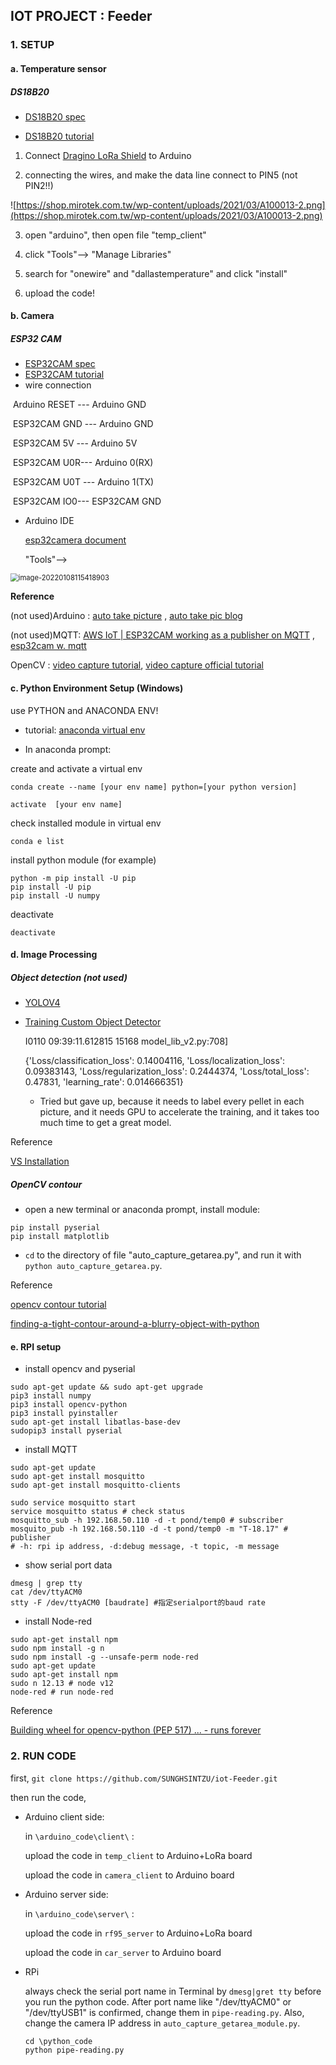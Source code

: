 ## IOT PROJECT : Feeder

### 1. SETUP

#### a. Temperature sensor

##### DS18B20

* [DS18B20 spec](https://datasheets.maximintegrated.com/en/ds/DS18B20.pdf)

* [DS18B20 tutorial](https://shop.mirotek.com.tw/arduino/arduino-adv-1/)

1.  Connect [Dragino LoRa Shield](https://wiki.dragino.com/index.php?title=Lora_Shield#Pin_Mapping_and_Unused_Pins) to Arduino

2. connecting the wires, and make the data line connect to PIN5 (not PIN2!!)

![https://shop.mirotek.com.tw/wp-content/uploads/2021/03/A100013-2.png](https://shop.mirotek.com.tw/wp-content/uploads/2021/03/A100013-2.png)



3. open "arduino", then open file "temp_client"

4.  click "Tools"--> "Manage Libraries"

5. search for "onewire" and "dallastemperature" and click "install"
6. upload the code!

#### b. Camera

##### ESP32 CAM

* [ESP32CAM spec](https://loboris.eu/ESP32/ESP32-CAM%20Product%20Specification.pdf)
* [ESP32CAM tutorial](https://youtu.be/DdybJZ58mlI)
* wire connection

​	Arduino RESET --- Arduino GND

​	ESP32CAM GND --- Arduino GND

​	ESP32CAM 5V --- Arduino 5V

​	ESP32CAM U0R--- Arduino 0(RX)

​	ESP32CAM U0T --- Arduino 1(TX)

​	ESP32CAM IO0--- ESP32CAM GND

* Arduino IDE 

  [esp32camera document](https://github.com/espressif/esp32-camera)
  
  "Tools"--> 

<img src="C:\Users\glori\AppData\Roaming\Typora\typora-user-images\image-20220108115418903.png" alt="image-20220108115418903" style="zoom:80%;" />



**Reference**

(not used)Arduino : [auto take picture](https://gist.github.com/youjunjer/b20f63fcf909862c7943dd955583916e#file-gistfile1-txt) , [auto take pic blog](https://youyouyou.pixnet.net/blog/post/119645859)

(not used)MQTT: [AWS IoT | ESP32CAM working as a publisher on MQTT](https://www.youtube.com/watch?v=7_3qbou_keg) , [esp32cam w. mqtt](https://www.reddit.com/r/esp32/comments/ghvmmy/i_made_a_simple_esp32cam_fully_controlled_by_mqtt/)

OpenCV : [video capture tutorial](https://blog.gtwang.org/programming/opencv-webcam-video-capture-and-file-write-tutorial/), [video capture official tutorial](https://docs.opencv.org/4.x/dd/d43/tutorial_py_video_display.html)

#### c. Python Environment Setup (Windows)

use PYTHON and ANACONDA ENV!

* tutorial:  [anaconda virtual env ](https://medium.com/python4u/%E7%94%A8conda%E5%BB%BA%E7%AB%8B%E5%8F%8A%E7%AE%A1%E7%90%86python%E8%99%9B%E6%93%AC%E7%92%B0%E5%A2%83-b61fd2a76566) 

* In anaconda prompt: 

create and activate a virtual env

```
conda create --name [your env name] python=[your python version]
```

```
activate  [your env name]
```

check installed module in virtual env

```
conda e list
```

install python module (for example)

```
python -m pip install -U pip
pip install -U pip
pip install -U numpy 
```

deactivate
```
deactivate
```

#### d. Image Processing

##### Object detection (not used)

* [YOLOV4](https://pjreddie.com/darknet/yolo/) 

* [Training Custom Object Detector](https://tensorflow-object-detection-api-tutorial.readthedocs.io/en/latest/training.html)

  I0110 09:39:11.612815 15168 model_lib_v2.py:708] 

  {'Loss/classification_loss': 0.14004116,
   'Loss/localization_loss': 0.09383143,
   'Loss/regularization_loss': 0.2444374,
   'Loss/total_loss': 0.47831,
   'learning_rate': 0.014666351}

  * Tried but gave up, because it needs to label every pellet in each picture, and it needs GPU to accelerate the training, and it takes too much time to get a great model.

Reference

[VS Installation](https://www.scivision.dev/python-windows-visual-c-14-required)

##### OpenCV contour

* open a new terminal or anaconda prompt, install module:

``` 
pip install pyserial
pip install matplotlib
```

* ```cd``` to the directory of file "auto_capture_getarea.py", and run it with ``` python auto_capture_getarea.py```.

Reference

[opencv contour tutorial](https://docs.opencv.org/4.x/d4/d73/tutorial_py_contours_begin.html)

[finding-a-tight-contour-around-a-blurry-object-with-python](https://stackoverflow.com/questions/60642827/finding-a-tight-contour-around-a-blurry-object-with-python-opencv)

#### e. RPI setup

* install opencv and pyserial

```
sudo apt-get update && sudo apt-get upgrade
pip3 install numpy
pip3 install opencv-python
pip3 install pyinstaller
sudo apt-get install libatlas-base-dev
sudopip3 install pyserial
```
* install MQTT

```
sudo apt-get update
sudo apt-get install mosquitto
sudo apt-get install mosquitto-clients

sudo service mosquitto start
service mosquitto status # check status
mosquitto_sub -h 192.168.50.110 -d -t pond/temp0 # subscriber
mosquito_pub -h 192.168.50.110 -d -t pond/temp0 -m "T-18.17" # publisher 
# -h: rpi ip address, -d:debug message, -t topic, -m message
```
* show serial port data

```
dmesg | grep tty 
cat /dev/ttyACM0
stty -F /dev/ttyACM0 [baudrate] #指定serialport的baud rate
```
* install Node-red

```
sudo apt-get install npm
sudo npm install -g n
sudo npm install -g --unsafe-perm node-red
sudo apt-get update
sudo apt-get install npm
sudo n 12.13 # node v12
node-red # run node-red
```

Reference

[Building wheel for opencv-python (PEP 517) ... - runs forever](https://stackoverflow.com/questions/63669752/building-wheel-for-opencv-python-pep-517-runs-forever)

### 2. RUN CODE

first, ```git clone https://github.com/SUNGHSINTZU/iot-Feeder.git```

then run the code,

* Arduino client side:

  in ```\arduino_code\client\``` :

  upload the code in ```temp_client``` to Arduino+LoRa board

  upload the code in ```camera_client``` to Arduino board

* Arduino server side:

  in ```\arduino_code\server\``` :

  upload the code in ```rf95_server``` to Arduino+LoRa board

  upload the code in ```car_server``` to Arduino board

* RPi 

  always check the serial port name in Terminal by ```dmesg|gret tty``` before you run the python code. After port name like "/dev/ttyACM0" or "/dev/ttyUSB1" is confirmed, change them in ```pipe-reading.py```. Also, change the camera IP address in ```auto_capture_getarea_module.py```.
  
  ```
  cd \python_code
  python pipe-reading.py
  ```
  
  